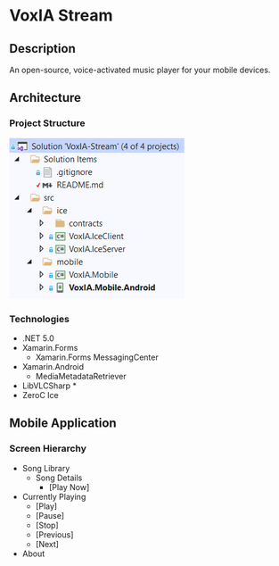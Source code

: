 # VoxIA Stream

## Description

An open-source, voice-activated music player for your mobile devices.

## Architecture

### Project Structure

![Project Structure](assets/project-structure.png)

### Technologies

* .NET 5.0
* Xamarin.Forms
	* Xamarin.Forms MessagingCenter
* Xamarin.Android
	* MediaMetadataRetriever
* LibVLCSharp
	* 
* ZeroC Ice

## Mobile Application

### Screen Hierarchy

* Song Library
	* Song Details
		* [Play Now]
* Currently Playing
	* [Play]
	* [Pause]
	* [Stop]
	* [Previous]
	* [Next]
* About
